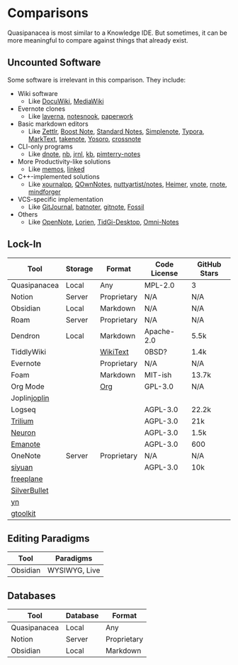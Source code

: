 # Comparisons

Quasipanacea is most similar to a Knowledge IDE. But sometimes, it can be more meaningful to compare against things that already exist.

## Uncounted Software

Some software is irrelevant in this comparison. They include:

- Wiki software
  - Like [DocuWiki][docu-wiki], [MediaWiki][media-wiki]
- Evernote clones
  - Like [laverna][laverna], [notesnook][notesnook], [paperwork][paperwork]
- Basic markdown editors
  - Like [Zettlr][zettlr], [Boost Note][boost-note], [Standard Notes][standard-notes], [Simplenote][simplenote], [Typora][typora], [MarkText][mark-text], [takenote][takenote], [Yosoro][yosoro], [crossnote][crossnote]
- CLI-only programs
  - Like [dnote][dnote], [nb][nb], [jrnl][jrnl], [kb][kb], [pimterry-notes][pimterry-notes]
- More Productivity-like solutions
  - Like [memos][memos], [linked][lostdesign-linked]
- C++-implemented solutions
  - Like [xournalpp][xournalpp], [QOwnNotes][qownnotes], [nuttyartist/notes][nuttyartist-notes], [Heimer][heimer], [vnote][vnote], [rnote][rnote], [mindforger][mindforger]
- VCS-specific implementation
  - Like [GitJournal][git-journal], [batnoter][batnoter], [gitnote][gitnote], [Fossil][fossil]
- Others
  - Like [OpenNote][open-note], [Lorien][lorien], [TidGi-Desktop][tidgi-desktop], [Omni-Notes][omni-notes]

[docu-wiki]: https://www.dokuwiki.org/dokuwiki
[media-wiki]: https://www.mediawiki.org/wiki/MediaWiki
[laverna]: https://github.com/Laverna/laverna
[notesnook]: https://github.com/streetwriters/notesnook
[paperwork]: https://github.com/paperwork/paperwork
[zettlr]: https://www.zettlr.com
[boost-note]: https://boostnote.io
[standard-notes]: https://standardnotes.com
[simplenote]: https://simplenote.com
[typora]: https://typora.io
[mark-text]: https://github.com/marktext/marktext
[takenote]: https://github.com/taniarascia/takenote
[yosoro]: https://github.com/IceEnd/Yosoro
[crossnote]: https://github.com/0xGG/crossnote
[dnote]: https://www.getdnote.com
[nb]: https://github.com/xwmx/nb
[jrnl]: https://github.com/jrnl-org/jrnl
[kb]: https://github.com/gnebbia/kb
[pimterry-notes]: https://github.com/pimterry/notes
[memos]: https://github.com/usememos/memos
[lostdesign-linked]: https://github.com/lostdesign/linked
[xournalpp]: https://github.com/xournalpp
[qownnotes]: https://github.com/pbek/QOwnNotes
[nuttyartist-notes]: https://github.com/nuttyartist/notes
[heimer]: https://github.com/juzzlin/Heimer
[vnote]: https://github.com/vnotex/vnote
[rnote]: https://github.com/flxzt/rnote
[mindforger]: https://github.com/dvorka/mindforger
[git-journal]: https://github.com/GitJournal/GitJournal
[batnoter]: https://github.com/batnoter/batnoter
[gitnote]: https://github.com/zhaopengme/gitnote
[fossil]: https://www2.fossil-scm.org/home/doc/trunk/www/index.wiki
[open-note]: https://github.com/FoxUSA/OpenNote
[lorien]: https://github.com/mbrlabs/Lorien
[tidgi-desktop]: https://github.com/tiddly-gittly/TidGi-Desktop
[omni-notes]: https://github.com/federicoiosue/Omni-Notes

## Lock-In

| Tool                          | Storage | Format               | Code License | GitHub Stars |
|-------------------------------|---------|----------------------|--------------|--------------|
| Quasipanacea                  | Local   | Any                  | MPL-2.0      | 3            |
| Notion                        | Server  | Proprietary          | N/A          | N/A          |
| Obsidian                      | Local   | Markdown             | N/A          | N/A          |
| Roam                          | Server  | Proprietary          | N/A          | N/A          |
| Dendron                       | Local   | Markdown             | Apache-2.0   | 5.5k         |
| TiddlyWiki                    |         | [WikiText][wikitext] | 0BSD?        | 1.4k         |
| Evernote                      |         | Proprietary          | N/A          | N/A          |
| Foam                          |         | Markdown             | MIT-ish      | 13.7k        |
| Org Mode                      |         | [Org][org]           | GPL-3.0      | N/A          |
| Joplin[joplin]                |         |                      |              |              |
| Logseq                        |         |                      | AGPL-3.0     | 22.2k        |
| [Trilium][trilium]            |         |                      | AGPL-3.0     | 21k          |
| [Neuron][neuron]              |         |                      | AGPL-3.0     | 1.5k         |
| [Emanote][emanote]            |         |                      | AGPL-3.0     | 600          |
| OneNote                       | Server  | Proprietary          | N/A          | N/A          |
| [siyuan][siyuan]              |         |                      | AGPL-3.0     | 10k          |
| [freeplane][freeplane]        |         |                      |              |              |
| [SilverBullet][silver-bullet] |         |                      |              |              |
| [yn][yn]                      |         |                      |              |              |
| [gtoolkit][gtoolkit] | | | | |

[wikitext]: https://en.wikipedia.org/wiki/Help:Wikitext
[org]: https://orgmode.org/worg/org-syntax.html
[joplin]: https://joplinapp.org
[trilium]: https://github.com/zadam/trilium
[neuron]: https://github.com/srid/neuron
[emanote]: https://github.com/srid/emanote
[siyuan]:https://github.com/siyuan-note/siyuan
[freeplane]: https://github.com/freeplane/freeplane
[silver-bullet]: https://silverbullet.md/
[yn]: https://github.com/purocean/yn
[gtoolkit]: https://github.com/feenkcom/gtoolkit

## Editing Paradigms

| Tool     | Paradigms     |
|----------|---------------|
| Obsidian | WYSIWYG, Live |

## Databases

| Tool         | Database | Format      |
|--------------|----------|-------------|
| Quasipanacea | Local    | Any         |
| Notion       | Server   | Proprietary |
| Obsidian     | Local    | Markdown    |
